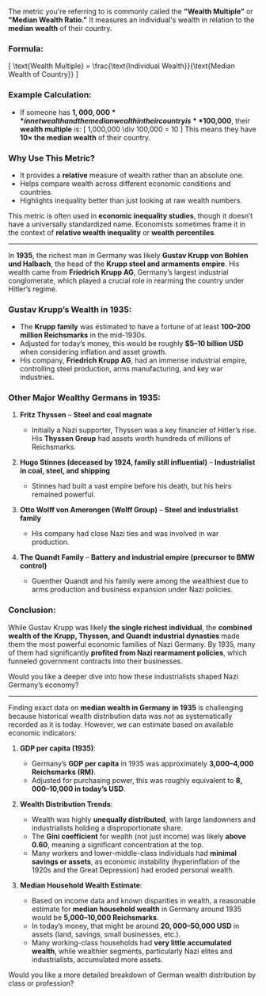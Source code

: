 The metric you're referring to is commonly called the **"Wealth Multiple"** or **"Median Wealth Ratio."** It measures an individual's wealth in relation to the **median wealth** of their country. 

### **Formula:**
\[
\text{Wealth Multiple} = \frac{\text{Individual Wealth}}{\text{Median Wealth of Country}}
\]

### **Example Calculation:**
- If someone has **$1,000,000** in net wealth and the median wealth in their country is **$100,000**, their **wealth multiple** is:
  \[
  1,000,000 \div 100,000 = 10
  \]
  This means they have **10× the median wealth** of their country.

### **Why Use This Metric?**
- It provides a **relative** measure of wealth rather than an absolute one.
- Helps compare wealth across different economic conditions and countries.
- Highlights inequality better than just looking at raw wealth numbers.

This metric is often used in **economic inequality studies**, though it doesn’t have a universally standardized name. Economists sometimes frame it in the context of **relative wealth inequality** or **wealth percentiles**.

---



In **1935**, the richest man in Germany was likely **Gustav Krupp von Bohlen und Halbach**, the head of the **Krupp steel and armaments empire**. His wealth came from **Friedrich Krupp AG**, Germany’s largest industrial conglomerate, which played a crucial role in rearming the country under Hitler’s regime.

### **Gustav Krupp’s Wealth in 1935**:
- The **Krupp family** was estimated to have a fortune of at least **100–200 million Reichsmarks** in the mid-1930s.
- Adjusted for today’s money, this would be roughly **$5–10 billion USD** when considering inflation and asset growth.
- His company, **Friedrich Krupp AG**, had an immense industrial empire, controlling steel production, arms manufacturing, and key war industries.
  
### **Other Major Wealthy Germans in 1935**:
1. **Fritz Thyssen** – **Steel and coal magnate**  
   - Initially a Nazi supporter, Thyssen was a key financier of Hitler’s rise. His **Thyssen Group** had assets worth hundreds of millions of Reichsmarks.
   
2. **Hugo Stinnes (deceased by 1924, family still influential)** – **Industrialist in coal, steel, and shipping**  
   - Stinnes had built a vast empire before his death, but his heirs remained powerful.

3. **Otto Wolff von Amerongen (Wolff Group)** – **Steel and industrialist family**  
   - His company had close Nazi ties and was involved in war production.

4. **The Quandt Family** – **Battery and industrial empire (precursor to BMW control)**  
   - Guenther Quandt and his family were among the wealthiest due to arms production and business expansion under Nazi policies.

### **Conclusion**:
While Gustav Krupp was likely **the single richest individual**, the **combined wealth of the Krupp, Thyssen, and Quandt industrial dynasties** made them the most powerful economic families of Nazi Germany. By 1935, many of them had significantly **profited from Nazi rearmament policies**, which funneled government contracts into their businesses.

Would you like a deeper dive into how these industrialists shaped Nazi Germany’s economy?

---

Finding exact data on **median wealth in Germany in 1935** is challenging because historical wealth distribution data was not as systematically recorded as it is today. However, we can estimate based on available economic indicators:

1. **GDP per capita (1935)**:  
   - Germany’s **GDP per capita** in 1935 was approximately **3,000–4,000 Reichsmarks (RM)**.  
   - Adjusted for purchasing power, this was roughly equivalent to **$8,000–$10,000 in today’s USD**.

2. **Wealth Distribution Trends**:  
   - Wealth was highly **unequally distributed**, with large landowners and industrialists holding a disproportionate share.  
   - The **Gini coefficient** for wealth (not just income) was likely **above 0.60**, meaning a significant concentration at the top.  
   - Many workers and lower-middle-class individuals had **minimal savings or assets**, as economic instability (hyperinflation of the 1920s and the Great Depression) had eroded personal wealth.

3. **Median Household Wealth Estimate**:  
   - Based on income data and known disparities in wealth, a reasonable estimate for **median household wealth** in Germany around 1935 would be **5,000–10,000 Reichsmarks**.  
   - In today’s money, that might be around **$20,000–$50,000 USD** in assets (land, savings, small businesses, etc.).  
   - Many working-class households had **very little accumulated wealth**, while wealthier segments, particularly Nazi elites and industrialists, accumulated more assets.

Would you like a more detailed breakdown of German wealth distribution by class or profession?